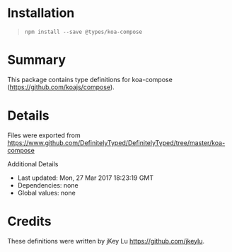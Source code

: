 # Installation
> `npm install --save @types/koa-compose`

# Summary
This package contains type definitions for koa-compose (https://github.com/koajs/compose).

# Details
Files were exported from https://www.github.com/DefinitelyTyped/DefinitelyTyped/tree/master/koa-compose

Additional Details
 * Last updated: Mon, 27 Mar 2017 18:23:19 GMT
 * Dependencies: none
 * Global values: none

# Credits
These definitions were written by jKey Lu <https://github.com/jkeylu>.
